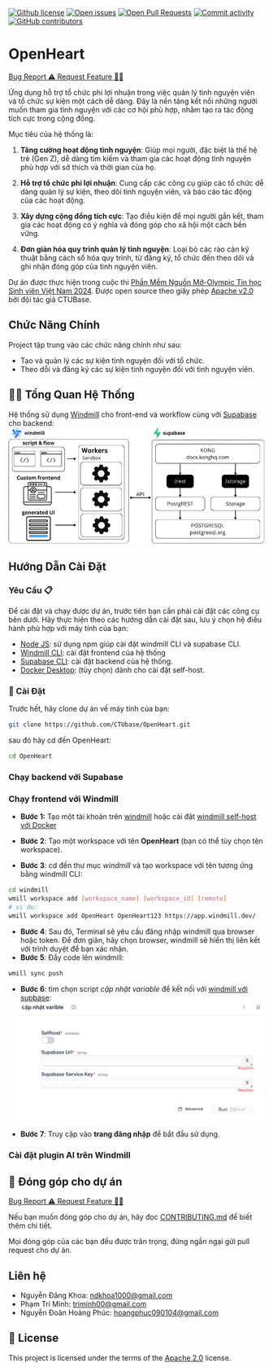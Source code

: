 [![Github license](https://img.shields.io/github/license/CTUbase/OpenHeart.svg 'Github license')](https://github.com/CTUbase/OpenHeart/blob/master/LICENSE)
[![Open issues](https://img.shields.io/github/issues/CTUbase/OpenHeart.svg 'Open issues')](https://github.com/CTUbase/OpenHeart/issues)
[![Open Pull Requests](https://img.shields.io/github/issues-pr/CTUbase/OpenHeart.svg 'Open Pull Requests')](https://github.com/CTUbase/OpenHeart/pulls)
[![Commit activity](https://img.shields.io/github/commit-activity/m/CTUbase/OpenHeart.svg 'Commit activity')](https://github.com/CTUbase/OpenHeart/graphs/commit-activity)
[![GitHub contributors](https://img.shields.io/github/contributors/CTUbase/OpenHeart.svg 'Github contributors')](https://github.com/CTUbase/OpenHeart/graphs/contributors)

# OpenHeart

<a href="https://github.com/CTUbase/OpenHeart/issues/new?assignees=&labels=&projects=&template=bug_report.md&title=%F0%9F%90%9B+Bug+Report%3A+">Bug Report ⚠️
</a>
<a href="https://github.com/CTUbase/OpenHeart/issues/new?assignees=&labels=&projects=&template=feature_request.md&title=RequestFeature:">Request Feature 👩‍💻</a>

Ứng dụng hỗ trợ tổ chức phi lợi nhuận trong việc quản lý tình nguyện viên và tổ chức sự kiện một cách dễ dàng. Đây là nền tảng kết nối những người muốn tham gia tình nguyện với các cơ hội phù hợp, nhằm tạo ra tác động tích cực trong cộng đồng.

Mục tiêu của hệ thống là:
1. **Tăng cường hoạt động tình nguyện**: Giúp mọi người, đặc biệt là thế hệ trẻ (Gen Z), dễ dàng tìm kiếm và tham gia các hoạt động tình nguyện phù hợp với sở thích và thời gian của họ.

2. **Hỗ trợ tổ chức phi lợi nhuận**: Cung cấp các công cụ giúp các tổ chức dễ dàng quản lý sự kiện, theo dõi tình nguyện viên, và báo cáo tác động của các hoạt động.

3. **Xây dựng cộng đồng tích cực**: Tạo điều kiện để mọi người gắn kết, tham gia các hoạt động có ý nghĩa và đóng góp cho xã hội một cách bền vững.

4. **Đơn giản hóa quy trình quản lý tình nguyện**: Loại bỏ các rào cản kỹ thuật bằng cách số hóa quy trình, từ đăng ký, tổ chức đến theo dõi và ghi nhận đóng góp của tình nguyện viên.

Dự án được thực hiện trong cuộc thi [Phần Mềm Nguồn Mở-Olympic Tin học Sinh viên Việt Nam 2024]([https://www.olp.vn/procon-pmmn/ph%E1%BA%A7n-m%E1%BB%81m-ngu%E1%BB%93n-m%E1%BB%9F](https://www.olp.vn/procon-pmmn/ph%E1%BA%A7n-m%E1%BB%81m-ngu%E1%BB%93n-m%E1%BB%9F)). Được open source theo giấy phép [Apache v2.0](https://opensource.org/license/apache-2-0) bởi đội tác giả CTUBase.


## Chức Năng Chính

Project tập trung vào các chức năng chính như sau:

-   Tạo và quản lý các sự kiện tình nguyện đối với tổ chức.
-   Theo dỗi và đăng ký các sự kiện tình nguyện đối với tình nguyện viên.

## 👩‍💻 Tổng Quan Hệ Thống

Hệ thống sử dụng [Windmill](https://www.windmill.dev/) cho front-end và workflow cùng với [Supabase](https://supabase.com/) cho backend:
<img loading="lazy" src="./docs/images/lowcode_architecture.png" alt="Architecture" max-height=600>

## Hướng Dẫn Cài Đặt

### Yêu Cầu 📋

Để cài đặt và chạy được dự án, trước tiên bạn cần phải cài đặt các công cụ bên dưới. Hãy thực hiện theo các hướng dẫn cài đặt sau, lưu ý chọn hệ điều hành phù hợp với máy tính của bạn:
-   [Node JS](https://nodejs.org/en/download/prebuilt-installer): sử dụng npm giúp cài đặt windmill CLI và supabase CLI.
-   [Windmill CLI](https://docs.docker.com/get-docker/): cài đặt frontend của hệ thống
-   [Supabase CLI](https://supabase.com/docs/guides/local-development/cli/getting-started?queryGroups=platform&platform=npx&queryGroups=access-method&access-method=studio): cài đặt backend của hệ thống.
-   [Docker Desktop](https://docs.docker.com/desktop/setup/install/windows-install/): (tùy chọn) dành cho cài đặt self-host.

### 🔨 Cài Đặt

Trước hết, hãy clone dự án về máy tính của bạn:

```bash
git clone https://github.com/CTUbase/OpenHeart.git 
```
sau đó hãy cd đến OpenHeart:
```bash
cd OpenHeart
```
### Chạy backend với Supabase

### Chạy frontend với Windmill
-   **Bước 1:** Tạo một tài khoản trên [windmill](https://app.windmill.dev/user/login) hoặc cài đặt [windmill self-host với Docker](https://www.windmill.dev/docs/advanced/self_host#docker) 

-   **Bước 2**: Tạo một workspace với tên **OpenHeart** (bạn có thể tùy chọn tên workspace).
-   **Bước 3**: cd đến thư mục *windmill* và tạo workspace với tên tương ứng bằng windmill CLI:
```bash
cd windmill
wmill workspace add [workspace_name] [workspace_id] [remote]
# vi du:
wmill workspace add OpenHeart OpenHeart123 https://app.windmill.dev/
``` 
-   **Bước 4**:  Sau đó, Terminal sẽ yêu cầu đăng nhập windmill qua browser hoặc token. Để đơn giản, hãy chọn browser, windmill sẽ hiển thị liên kết với trình duyệt để bạn xác nhận.
-   **Bước 5**: Đẩy code lên windmill:
```bash
wmill sync push
```
-   **Bước 6**: tìm chọn script *cập nhật variable* để kết nối với [windmill với supbase](https://www.windmill.dev/docs/integrations/supabase#get-the-api-keys):
![cập nhật variable](image-1.png)

-   **Bước 7**: Truy cập vào **trang đăng nhập** để bắt đầu sử dụng.

### Cài đặt plugin AI trên Windmill
## 🙌 Đóng góp cho dự án

<a href="https://github.com/CTUbase/OpenHeart/issues/new?assignees=&labels=&projects=&template=bug_report.md&title=%F0%9F%90%9B+Bug+Report%3A+">Bug Report ⚠️
</a>
<a href="https://github.com/CTUbase/OpenHeart/issues/new?assignees=&labels=&projects=&template=feature_request.md&title=RequestFeature:">Request Feature 👩‍💻</a>

Nếu bạn muốn đóng góp cho dự án, hãy đọc [CONTRIBUTING.md](.github/CONTRIBUTING.md) để biết thêm chi tiết.

Mọi đóng góp của các bạn đều được trân trọng, đừng ngần ngại gửi pull request cho dự án.

## Liên hệ

-   Nguyễn Đăng Khoa: ndkhoa1000@gmail.com
-   Phạm Trí Minh: triminh00@gmail.com
-   Nguyễn Đoàn Hoàng Phúc: hoangphuc090104@gmail.com

## 📝 License

This project is licensed under the terms of the [Apache 2.0](LICENSE) license.

